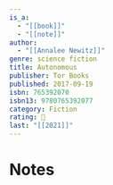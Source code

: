 ```yaml
---
is_a:
  - "[[book]]"
  - "[[note]]"
author:
  - "[[Annalee Newitz]]"
genre: science fiction
title: Autonomous
publisher: Tor Books
published: 2017-09-19
isbn: 765392070
isbn13: 9780765392077
category: Fiction
rating: 🤞
last: "[[2021]]"
---
```

# Notes
